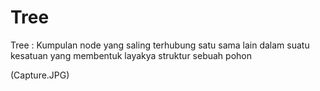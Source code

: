 # Tree
Tree : Kumpulan node yang saling terhubung satu sama lain dalam suatu kesatuan yang membentuk layakya struktur sebuah pohon

(Capture.JPG)